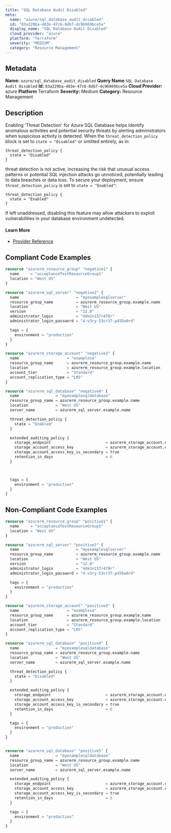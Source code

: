 ```yaml
---
title: "SQL Database Audit Disabled"
meta:
  name: "azure/sql_database_audit_disabled"
  id: "83a229ba-483e-47c6-8db7-dc96969bce5a"
  display_name: "SQL Database Audit Disabled"
  cloud_provider: "azure"
  platform: "Terraform"
  severity: "MEDIUM"
  category: "Resource Management"
---
```

## Metadata
**Name:** `azure/sql_database_audit_disabled`
**Query Name** `SQL Database Audit Disabled`
**Id:** `83a229ba-483e-47c6-8db7-dc96969bce5a`
**Cloud Provider:** azure
**Platform** Terraform
**Severity:** Medium
**Category:** Resource Management
## Description
Enabling 'Threat Detection' for Azure SQL Database helps identify anomalous activities and potential security threats by alerting administrators when suspicious activity is detected. When the `threat_detection_policy` block is set to `state = "Disabled"` or omitted entirely, as in: 

```
threat_detection_policy {
  state = "Disabled"
}
```

threat detection is not active, increasing the risk that unusual access patterns or potential SQL injection attacks go unnoticed, potentially leading to data breaches or data loss. To secure your deployment, ensure `threat_detection_policy` is set to `state = "Enabled"`:

```
threat_detection_policy {
  state = "Enabled"
}
```
If left unaddressed, disabling this feature may allow attackers to exploit vulnerabilities in your database environment undetected.

#### Learn More

 - [Provider Reference](https://www.terraform.io/docs/providers/azurerm/r/sql_database.html)


## Compliant Code Examples
```terraform
resource "azurerm_resource_group" "negative1" {
  name     = "acceptanceTestResourceGroup1"
  location = "West US"
}

resource "azurerm_sql_server" "negative2" {
  name                         = "myexamplesqlserver"
  resource_group_name          = azurerm_resource_group.example.name
  location                     = "West US"
  version                      = "12.0"
  administrator_login          = "4dm1n157r470r"
  administrator_login_password = "4-v3ry-53cr37-p455w0rd"

  tags = {
    environment = "production"
  }
}

resource "azurerm_storage_account" "negative3" {
  name                     = "examplesa"
  resource_group_name      = azurerm_resource_group.example.name
  location                 = azurerm_resource_group.example.location
  account_tier             = "Standard"
  account_replication_type = "LRS"
}

resource "azurerm_sql_database" "negative4" {
  name                = "myexamplesqldatabase"
  resource_group_name = azurerm_resource_group.example.name
  location            = "West US"
  server_name         = azurerm_sql_server.example.name

  threat_detection_policy {
    state = "Enabled"
  }

  extended_auditing_policy {
    storage_endpoint                        = azurerm_storage_account.example.primary_blob_endpoint
    storage_account_access_key              = azurerm_storage_account.example.primary_access_key
    storage_account_access_key_is_secondary = true
    retention_in_days                       = 6
  }



  tags = {
    environment = "production"
  }
}
```
## Non-Compliant Code Examples
```terraform
resource "azurerm_resource_group" "positive1" {
  name     = "acceptanceTestResourceGroup1"
  location = "West US"
}

resource "azurerm_sql_server" "positive2" {
  name                         = "myexamplesqlserver"
  resource_group_name          = azurerm_resource_group.example.name
  location                     = "West US"
  version                      = "12.0"
  administrator_login          = "4dm1n157r470r"
  administrator_login_password = "4-v3ry-53cr37-p455w0rd"

  tags = {
    environment = "production"
  }
}

resource "azurerm_storage_account" "positive3" {
  name                     = "examplesa"
  resource_group_name      = azurerm_resource_group.example.name
  location                 = azurerm_resource_group.example.location
  account_tier             = "Standard"
  account_replication_type = "LRS"
}

resource "azurerm_sql_database" "positive4" {
  name                = "myexamplesqldatabase"
  resource_group_name = azurerm_resource_group.example.name
  location            = "West US"
  server_name         = azurerm_sql_server.example.name

  threat_detection_policy {
    state = "Disabled"
  }

  extended_auditing_policy {
    storage_endpoint                        = azurerm_storage_account.example.primary_blob_endpoint
    storage_account_access_key              = azurerm_storage_account.example.primary_access_key
    storage_account_access_key_is_secondary = true
    retention_in_days                       = 6
  }

  tags = {
    environment = "production"
  }
}


resource "azurerm_sql_database" "positive5" {
  name                = "myexamplesqldatabase"
  resource_group_name = azurerm_resource_group.example.name
  location            = "West US"
  server_name         = azurerm_sql_server.example.name

  extended_auditing_policy {
    storage_endpoint                        = azurerm_storage_account.example.primary_blob_endpoint
    storage_account_access_key              = azurerm_storage_account.example.primary_access_key
    storage_account_access_key_is_secondary = true
    retention_in_days                       = 6
  }

  tags = {
    environment = "production"
  }
}
```